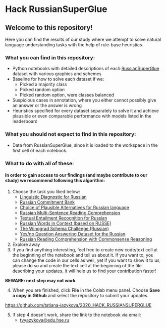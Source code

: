 # Hack RussianSuperGlue

## Welcome to this repository! ##
Here you can find the results of our study where we attempt to solve natural language understanding tasks with the help of rule-base heuristics.

### What you can find in this repository: ###
  *	Python notebooks with detailed descriptions of each [RussianSuperGlue](https://russiansuperglue.com/) dataset with various graphics and schemes
  *	Baseline for how to solve each dataset if we:
    * Picked a majority class
    * Picked random option
    * Picked random option, were classes balanced   
  * Suspicious cases in annotation, where you either cannot possibly give an answer or the answer is wrong
  * Heuristics specified for every dataset separately to solve it and achieve plausible or even comparable performance with models listed in the leaderboard 

### What you should not expect to find in this repository: ###
  * Data from RussianSuperGlue, since it is loaded to the workspace in the first cell of each notebook. 
  
### What to do with all of these: ###
#### In order to gain access to our findings (and maybe contribute to our study) we recommend following this algorithm: ####
1.	Choose the task you liked below:
    * [Linguistic Diagnostic for Russian](https://colab.research.google.com/github/tatiana-iazykova/2020_HACK_RUSSIANSUPERGLUE/blob/main/RSG_LiDiRus.ipynb)
    * [Russian Commitment Bank](https://colab.research.google.com/github/tatiana-iazykova/2020_HACK_RUSSIANSUPERGLUE/blob/main/RSG_RCB.ipynb)
    * [Choice of Plausible Alternatives for Russian language](https://colab.research.google.com/github/tatiana-iazykova/2020_HACK_RUSSIANSUPERGLUE/blob/main/RSG_PARus.ipynb)
    * [Russian Multi-Sentence Reading Comprehension](https://colab.research.google.com/github/tatiana-iazykova/2020_HACK_RUSSIANSUPERGLUE/blob/main/RSG_MuSeRC.ipynb)
    * [Textual Entailment Recognition for Russian](https://colab.research.google.com/github/tatiana-iazykova/2020_HACK_RUSSIANSUPERGLUE/blob/main/RSG_TERRa.ipynb)
    * [Russian Words in Context (based on RUSSE)](https://colab.research.google.com/github/tatiana-iazykova/2020_HACK_RUSSIANSUPERGLUE/blob/main/RSG_RUSSE.ipynb)
    * [The Winograd Schema Challenge (Russian)](https://colab.research.google.com/github/tatiana-iazykova/2020_HACK_RUSSIANSUPERGLUE/blob/main/RSG_RWSD.ipynb)
    * [Yes/no Question Answering Dataset for the Russian](https://colab.research.google.com/github/tatiana-iazykova/2020_HACK_RUSSIANSUPERGLUE/blob/main/RSG_DaNetQA.ipynb)
    * [Russian Reading Comprehension with Commonsense Reasoning](https://colab.research.google.com/github/tatiana-iazykova/2020_HACK_RUSSIANSUPERGLUE/blob/main/RSG_RuCoS.ipynb)
2.	Explore away
3.	If you find anything interesting, feel free to create new code/text cell at the beginning of the notebook and tell us about it. If you want to, you can change the code in our cells as well, yet if you want to show it to us, please do so and create the text cell at the beginning of the file describing your updates. It will help us to find your contribution faster!

**BEWARE: next step may not work**

4.	When you are finished, click **File** in the Colab menu panel. Choose **Save a copy in Github** and select the repository to submit your updates.

https://github.com/tatiana-iazykova/2020_HACK_RUSSIANSUPERGLUE
  
5.	If step 4 doesn’t work, share the link to the notebook via email: 
      * tvyazykova@edu.hse.ru

